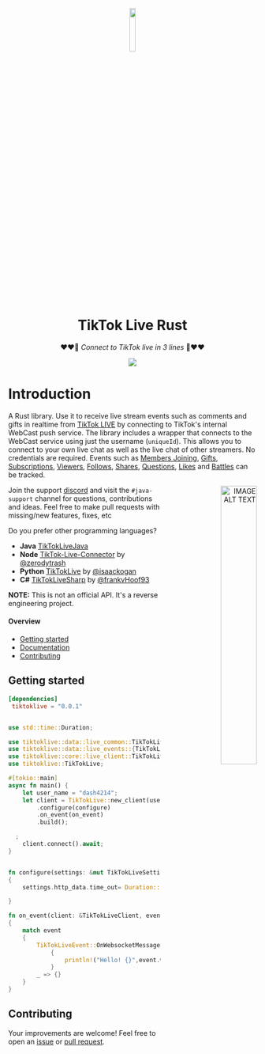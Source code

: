 <div align="center" >
<a target="blank" >
<img src="https://github.com/jwdeveloper/TikTokLiveRust/assets/79764581/5ae5385c-d31a-40d9-aa5c-9c8b06aae161" width="15%" >
</a>
</div>
<div align="center" >
<h1>TikTok Live Rust</h1>

❤️❤️🎁 *Connect to TikTok live in 3 lines* 🎁❤️❤️

<div align="center" >

<a href="https://discord.gg/e2XwPNTBBr" target="blank" >
<img src="https://img.shields.io/discord/977648006063091742.svg?color=7289da&logo=discord&style=flat-square" >
</a>


</div>
</div>

# Introduction
A Rust library. Use it to receive live stream events such as comments and gifts in realtime from [TikTok LIVE](https://www.tiktok.com/live) by connecting to TikTok's internal WebCast push service.
The library includes a wrapper that connects to the WebCast service using just the username (`uniqueId`). This allows you to connect to your own live chat as well as the live chat of other streamers.
No credentials are required. Events such as [Members Joining](#member), [Gifts](#gift), [Subscriptions](#subscribe), [Viewers](#roomuser), [Follows](#social), [Shares](#social), [Questions](#questionnew), [Likes](#like) and [Battles](#linkmicbattle) can be tracked.


<div align="center">
  <a href="https://www.youtube.com/watch?v=eerWGgUKc6c" align="right" target="blank"><img src="https://img.youtube.com/vi/eerWGgUKc6c/hqdefault.jpg" alt="IMAGE ALT TEXT" width="38%" align="right"></a>
</div>

Join the support [discord](https://discord.gg/e2XwPNTBBr) and visit the `#java-support` channel for questions, contributions and ideas. Feel free to make pull requests with missing/new features, fixes, etc

Do you prefer other programming languages?
- **Java**   [TikTokLiveJava](https://github.com/jwdeveloper/TikTokLiveJava)
- **Node**   [TikTok-Live-Connector](https://github.com/zerodytrash/TikTok-Live-Connector) by [@zerodytrash](https://github.com/zerodytrash)
- **Python** [TikTokLive](https://github.com/isaackogan/TikTokLive) by [@isaackogan](https://github.com/isaackogan)
- **C#**     [TikTokLiveSharp](https://github.com/frankvHoof93/TikTokLiveSharp) by [@frankvHoof93](https://github.com/frankvHoof93)

**NOTE:** This is not an official API. It's a reverse engineering project.

#### Overview
- [Getting started](#getting-started)
- [Documentation](https://docs.rs/tiktoklive/0.0.1/tiktoklive/)
- [Contributing](#contributing)

## Getting started
```toml
[dependencies]
 tiktoklive = "0.0.1"
```
```rust

use std::time::Duration;

use tiktoklive::data::live_common::TikTokLiveSettings;
use tiktoklive::data::live_events::{TikTokLiveEvent};
use tiktoklive::core::live_client::TikTokLiveClient;
use tiktoklive::TikTokLive;

#[tokio::main]
async fn main() {
    let user_name = "dash4214";
    let client = TikTokLive::new_client(user_name)
        .configure(configure)
        .on_event(on_event)
        .build();

  ;
    client.connect().await;
}


fn configure(settings: &mut TikTokLiveSettings)
{
    settings.http_data.time_out= Duration::from_secs(12)

}

fn on_event(client: &TikTokLiveClient, event: &TikTokLiveEvent)
{
    match event
    {
        TikTokLiveEvent::OnWebsocketMessageEvent(event)=>
            {
                println!("Hello! {}",event.websocket_message.method)
            }
        _ => {}
    }
}

```




## Contributing
Your improvements are welcome! Feel free to open an <a href="https://github.com/jwdeveloper/TikTok-Live-Java/issues">issue</a> or <a href="https://github.com/jwdeveloper/TikTok-Live-Java/pulls">pull request</a>.
